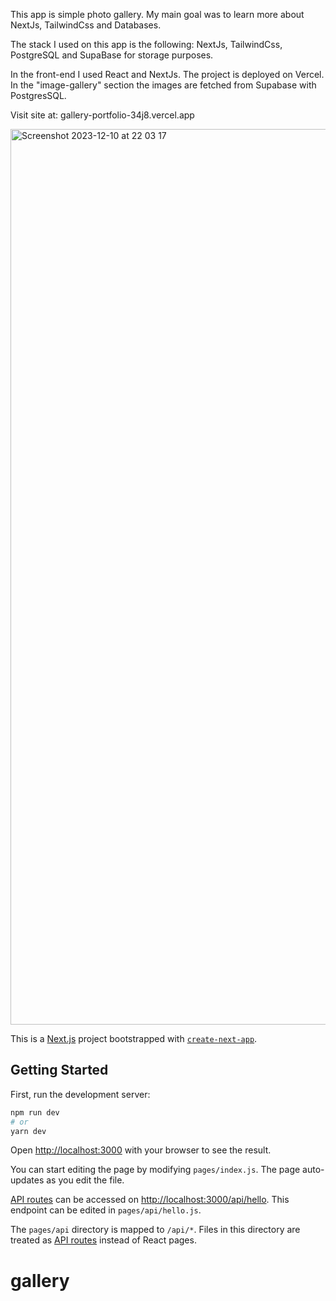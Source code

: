 This app is simple photo gallery. My main goal was to learn more about NextJs, TailwindCss and Databases.

The stack I used on this app is the following: NextJs, TailwindCss, PostgreSQL and SupaBase for storage purposes.
 
In the front-end I used React and NextJs. The project is deployed on Vercel.
In the "image-gallery" section the images are fetched from Supabase with PostgresSQL.

Visit site at: gallery-portfolio-34j8.vercel.app

<img width="1433" alt="Screenshot 2023-12-10 at 22 03 17" src="https://github.com/janibehm/gallery-portfolio/assets/71294621/9e2b6817-871b-444e-ac14-b9023edac78b">



This is a [Next.js](https://nextjs.org/) project bootstrapped with [`create-next-app`](https://github.com/vercel/next.js/tree/canary/packages/create-next-app).

## Getting Started

First, run the development server:

```bash
npm run dev
# or
yarn dev
```

Open [http://localhost:3000](http://localhost:3000) with your browser to see the result.

You can start editing the page by modifying `pages/index.js`. The page auto-updates as you edit the file.

[API routes](https://nextjs.org/docs/api-routes/introduction) can be accessed on [http://localhost:3000/api/hello](http://localhost:3000/api/hello). This endpoint can be edited in `pages/api/hello.js`.

The `pages/api` directory is mapped to `/api/*`. Files in this directory are treated as [API routes](https://nextjs.org/docs/api-routes/introduction) instead of React pages.

# gallery

